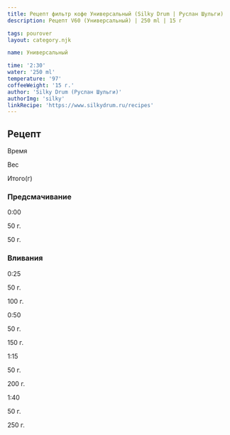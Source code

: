 ```yaml
---
title: Рецепт фильтр кофе Универсальный (Silky Drum | Руслан Шульги)
description: Рецепт V60 (Универсальный) | 250 ml | 15 г

tags: pourover
layout: category.njk

name: Универсальный

time: '2:30'
water: '250 ml'
temperature: '97'
coffeeWeight: '15 г.'
author: 'Silky Drum (Руслан Шульги)'
authorImg: 'silky'
linkRecipe: 'https://www.silkydrum.ru/recipes'
---
```


## Рецепт


<div class="time-line">

Время

Вес

Итого(г)

</div>

### Предсмачивание

<div class="time-line">

0:00

50 г.

50 г.

</div>


### Вливания

<div class="time-line">

0:25

50 г.

100 г.

</div>

<div class="time-line">

0:50

50 г.

150 г.

</div>

<div class="time-line">

1:15

50 г.

200 г.

</div>

<div class="time-line">

1:40

50 г.

250 г.

</div>


